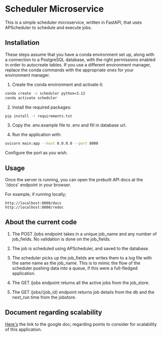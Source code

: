 # Scheduler Microservice

This is a simple scheduler microservice, written in FastAPI, that uses APScheduler to schedule and execute jobs.


## Installation

These steps assume that you have a conda environment set up, along with a connection to a PostgreSQL database, with the right permissions enabled in order to autocreate tables.
If you use a different environment manager, replace the conda commands with the appropriate ones for your environment manager.

1. Create the conda environment and activate it:

```bash
conda create -n scheduler python=3.12
conda activate scheduler
```

2. Install the required packages:

```bash
pip install -r requirements.txt
```

3. Copy the .env.example file to .env and fill in database url.

4. Run the application with:

```bash
uvicorn main:app --host 0.0.0.0 --port 8000
```
Configure the port as you wish.

## Usage

Once the server is running, you can open the prebuilt API docs at the '/docs' endpoint in your browser.

For example, if running locally;
```
http://localhost:8000/docs
http://localhost:8000/redoc
```

## About the current code

1. The POST /jobs endpoint takes in a unique job_name and any number of job_fields. No validation is done on the job_fields.

2. The job is scheduled using APScheduler, and saved to the database. 

3. The scheduler picks up the job_fields are writes them to a log file with the same name as the job_name. This is to mimic the flow of the scheduler pushing data into a queue, if this were a full-fledged application.

4. The GET /jobs endpoint returns all the active jobs from the job_store.

5. The GET /jobs/{job_id} endpoint returns job details from the db and the next_run time from the jobstore.


## Document regarding scalability 

[Here's](<url>) the link to the google doc; regarding points to consider for scalability of this application.